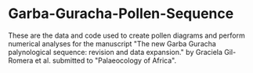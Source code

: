 # Garba-Guracha-Pollen-Sequence

These are the data and code used to create pollen diagrams and perform numerical analyses for the manuscript "The new Garba Guracha palynological sequence: revision and data expansion." by Graciela Gil-Romera et al. submitted to "Palaeocology of Africa". 
